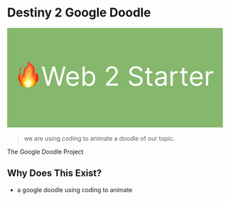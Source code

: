 # Destiny 2 Google Doodle 

![Web 2 Starter](web2.webp)

> we are using coding to animate a doodle of our topic.

The Google Doodle Project 

## Why Does This Exist?
* a google doodle using coding to animate 
